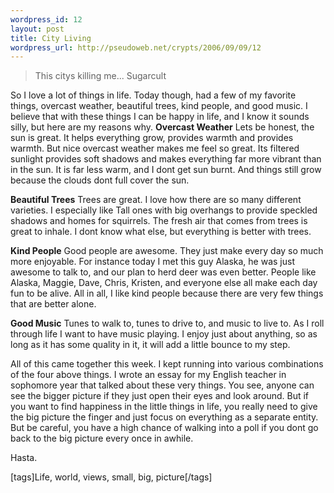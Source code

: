 ```yaml
--- 
wordpress_id: 12
layout: post
title: City Living
wordpress_url: http://pseudoweb.net/crypts/2006/09/09/12
---
```

<blockquote>This citys killing me...  Sugarcult</blockquote>
So I love a lot of things in life. Today though, had a few of my favorite things, overcast weather, beautiful trees, kind people, and good music. I believe that with these things I can be happy in life, and I know it sounds silly, but here are my reasons why.
<!--more-->
<strong>Overcast Weather</strong>
Lets be honest, the sun is great. It helps everything grow, provides warmth and provides warmth. But nice overcast weather makes me feel so great. Its filtered sunlight provides soft shadows and makes everything far more vibrant than in the sun. It is far less warm, and I dont get sun burnt. And things still grow because the clouds dont full cover the sun.

<strong>Beautiful Trees</strong>
Trees are great. I love how there are so many different varieties. I especially like Tall ones with big overhangs to provide speckled shadows and homes for squirrels. The fresh air that comes from trees is great to inhale. I dont know what else, but everything is better with trees.

<strong>Kind People</strong>
Good people are awesome. They just make every day so much more enjoyable. For instance today I met this guy Alaska, he was just awesome to talk to, and our plan to herd deer was even better. People like Alaska, Maggie, Dave, Chris, Kristen, and everyone else all make each day fun to be alive. All in all, I like kind people because there are very few things that are better alone.

<strong>Good Music</strong>
Tunes to walk to, tunes to drive to, and music to live to. As I roll through life I want to have music playing. I enjoy just about anything, so as long as it has some quality in it, it will add a little bounce to my step.

All of this came together this week. I kept running into various combinations of the four above things. I wrote an essay for my English teacher in sophomore year that talked about these very things. You see, anyone can see the bigger picture if they just open their eyes and look around. But if you want to find happiness in the little things in life, you really need to give the big picture the finger and just focus on everything as a separate entity. But be careful, you have a high chance of walking into a poll if you dont go back to the big picture every once in awhile.

Hasta.

[tags]Life, world, views, small, big, picture[/tags]
